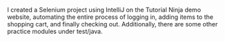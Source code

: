I created a Selenium project using IntelliJ on the Tutorial Ninja demo website, automating the entire process of logging in, adding items to the shopping cart, and finally checking out. Additionally, there are some other practice modules under test/java.
